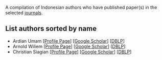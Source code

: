 A compilation of Indonesian authors who have published paper(s) in the selected [journals](https://github.com/indonesia-vision-ai/awesome-indonesia-vision-research-journal/tree/main?tab=readme-ov-file#journals).

## List authors sorted by name
- Ardian Umam [[Profile Page](https://ardianumam.wordpress.com/)] [[Google Scholar](https://scholar.google.com.tw/citations?user=S3W6Q8sAAAAJ&hl=en)] [[DBLP](https://dblp.org/pid/226/2751.html)]
- Arnold Wiliem [[Profile Page](https://sites.google.com/view/arnoldwiliem/home)] [[Google Scholar](https://scholar.google.com/citations?user=plbn8HYAAAAJ&hl=en)] [[DBLP](https://dblp.org/pid/94/6882.html)]
- Christian Siagian [[Profile Page](http://ilab.usc.edu/siagian/)] [[Google Scholar](https://scholar.google.com/citations?user=HPbXCwIAAAAJ&hl=en)] [[DBLP](https://dblp.org/pid/35/4742.html)]
